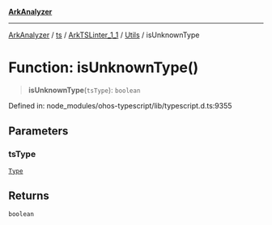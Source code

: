 [**ArkAnalyzer**](../../../../../../../../README.md)

***

[ArkAnalyzer](../../../../../../../../globals.md) / [ts](../../../../../README.md) / [ArkTSLinter\_1\_1](../../../README.md) / [Utils](../README.md) / isUnknownType

# Function: isUnknownType()

> **isUnknownType**(`tsType`): `boolean`

Defined in: node\_modules/ohos-typescript/lib/typescript.d.ts:9355

## Parameters

### tsType

[`Type`](../../../../../interfaces/Type.md)

## Returns

`boolean`
